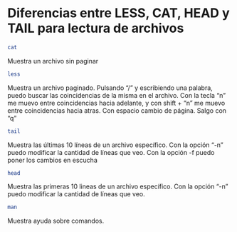 # Diferencias entre LESS, CAT, HEAD y TAIL para lectura de archivos
```bash
cat
```
 Muestra un archivo sin paginar
```bash
less
```
 Muestra un archivo paginado. Pulsando “/” y escribiendo una palabra, puedo buscar las coincidencias de la misma en el archivo. Con la tecla “n” me muevo entre coincidencias hacia adelante, y con shift + “n” me muevo entre coincidencias hacia atras. Con espacio cambio de página. Salgo con “q”
```bash
tail
```
 Muestra las últimas 10 líneas de un archivo específico. Con la opción “-n” puedo modificar la cantidad de líneas que veo. Con la opción -f puedo poner los cambios en escucha
```bash
head
```
 Muestra las primeras 10 lineas de un archivo específico. Con la opción “-n” puedo modificar la cantidad de líneas que veo.
```bash
man
```
 Muestra ayuda sobre comandos.